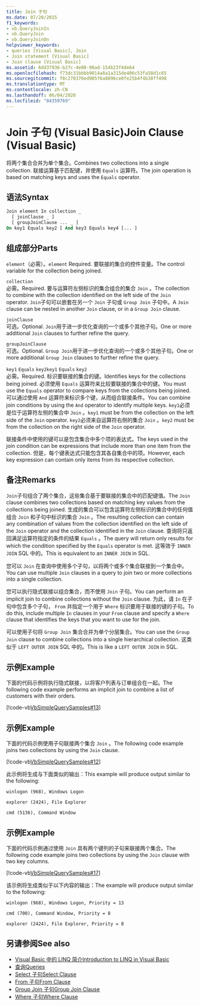 ```yaml
---
title: Join 子句
ms.date: 07/20/2015
f1_keywords:
- vb.QueryJoinIn
- vb.QueryJoin
- vb.QueryJoinOn
helpviewer_keywords:
- queries [Visual Basic], Join
- Join statement [Visual Basic]
- Join clause [Visual Basic]
ms.assetid: 6dd37936-b27c-4e00-98ad-154b23f4de64
ms.openlocfilehash: f73dc31bbbb9014a8a1a315de406c53fa58d1c65
ms.sourcegitcommit: f8c270376ed905f6a8896ce0fe25b4f4b38ff498
ms.translationtype: MT
ms.contentlocale: zh-CN
ms.lasthandoff: 06/04/2020
ms.locfileid: "84359769"
---
```

# <a name="join-clause-visual-basic"></a><span data-ttu-id="c3f4a-102">Join 子句 (Visual Basic)</span><span class="sxs-lookup"><span data-stu-id="c3f4a-102">Join Clause (Visual Basic)</span></span>

<span data-ttu-id="c3f4a-103">将两个集合合并为单个集合。</span><span class="sxs-lookup"><span data-stu-id="c3f4a-103">Combines two collections into a single collection.</span></span> <span data-ttu-id="c3f4a-104">联接运算基于匹配键，并使用 `Equals` 运算符。</span><span class="sxs-lookup"><span data-stu-id="c3f4a-104">The join operation is based on matching keys and uses the `Equals` operator.</span></span>

## <a name="syntax"></a><span data-ttu-id="c3f4a-105">语法</span><span class="sxs-lookup"><span data-stu-id="c3f4a-105">Syntax</span></span>

```vb
Join element In collection _
  [ joinClause _ ]
  [ groupJoinClause ... _ ]
On key1 Equals key2 [ And key3 Equals key4 [... ]
```

## <a name="parts"></a><span data-ttu-id="c3f4a-106">组成部分</span><span class="sxs-lookup"><span data-stu-id="c3f4a-106">Parts</span></span>

<span data-ttu-id="c3f4a-107">`element`（必需）。</span><span class="sxs-lookup"><span data-stu-id="c3f4a-107">`element` Required.</span></span> <span data-ttu-id="c3f4a-108">要联接的集合的控件变量。</span><span class="sxs-lookup"><span data-stu-id="c3f4a-108">The control variable for the collection being joined.</span></span>

`collection`  
<span data-ttu-id="c3f4a-109">必需。</span><span class="sxs-lookup"><span data-stu-id="c3f4a-109">Required.</span></span> <span data-ttu-id="c3f4a-110">要与运算符左侧标识的集合组合的集合 `Join` 。</span><span class="sxs-lookup"><span data-stu-id="c3f4a-110">The collection to combine with the collection identified on the left side of the `Join` operator.</span></span> <span data-ttu-id="c3f4a-111">`Join`子句可以嵌套在另一个 `Join` 子句或 `Group Join` 子句中。</span><span class="sxs-lookup"><span data-stu-id="c3f4a-111">A `Join` clause can be nested in another `Join` clause, or in a `Group Join` clause.</span></span>

`joinClause`  
<span data-ttu-id="c3f4a-112">可选。</span><span class="sxs-lookup"><span data-stu-id="c3f4a-112">Optional.</span></span> <span data-ttu-id="c3f4a-113">`Join`用于进一步优化查询的一个或多个其他子句。</span><span class="sxs-lookup"><span data-stu-id="c3f4a-113">One or more additional `Join` clauses to further refine the query.</span></span>

`groupJoinClause`  
<span data-ttu-id="c3f4a-114">可选。</span><span class="sxs-lookup"><span data-stu-id="c3f4a-114">Optional.</span></span> <span data-ttu-id="c3f4a-115">`Group Join`用于进一步优化查询的一个或多个其他子句。</span><span class="sxs-lookup"><span data-stu-id="c3f4a-115">One or more additional `Group Join` clauses to further refine the query.</span></span>

<span data-ttu-id="c3f4a-116">`key1` `Equals` `key2`</span><span class="sxs-lookup"><span data-stu-id="c3f4a-116">`key1` `Equals` `key2`</span></span>  
<span data-ttu-id="c3f4a-117">必需。</span><span class="sxs-lookup"><span data-stu-id="c3f4a-117">Required.</span></span> <span data-ttu-id="c3f4a-118">标识要联接的集合的键。</span><span class="sxs-lookup"><span data-stu-id="c3f4a-118">Identifies keys for the collections being joined.</span></span> <span data-ttu-id="c3f4a-119">必须使用 `Equals` 运算符来比较要联接的集合中的键。</span><span class="sxs-lookup"><span data-stu-id="c3f4a-119">You must use the `Equals` operator to compare keys from the collections being joined.</span></span> <span data-ttu-id="c3f4a-120">可以通过使用 `And` 运算符来标识多个键，从而组合联接条件。</span><span class="sxs-lookup"><span data-stu-id="c3f4a-120">You can combine join conditions by using the `And` operator to identify multiple keys.</span></span> <span data-ttu-id="c3f4a-121">`key1`必须是位于运算符左侧的集合中 `Join` 。</span><span class="sxs-lookup"><span data-stu-id="c3f4a-121">`key1` must be from the collection on the left side of the `Join` operator.</span></span> <span data-ttu-id="c3f4a-122">`key2`必须来自运算符右侧的集合 `Join` 。</span><span class="sxs-lookup"><span data-stu-id="c3f4a-122">`key2` must be from the collection on the right side of the `Join` operator.</span></span>

<span data-ttu-id="c3f4a-123">联接条件中使用的键可以是包含集合中多个项的表达式。</span><span class="sxs-lookup"><span data-stu-id="c3f4a-123">The keys used in the join condition can be expressions that include more than one item from the collection.</span></span> <span data-ttu-id="c3f4a-124">但是，每个键表达式只能包含其各自集合中的项。</span><span class="sxs-lookup"><span data-stu-id="c3f4a-124">However, each key expression can contain only items from its respective collection.</span></span>

## <a name="remarks"></a><span data-ttu-id="c3f4a-125">备注</span><span class="sxs-lookup"><span data-stu-id="c3f4a-125">Remarks</span></span>

<span data-ttu-id="c3f4a-126">`Join`子句组合了两个集合，这些集合基于要联接的集合中的匹配键值。</span><span class="sxs-lookup"><span data-stu-id="c3f4a-126">The `Join` clause combines two collections based on matching key values from the collections being joined.</span></span> <span data-ttu-id="c3f4a-127">生成的集合可以包含运算符左侧标识的集合中的任何值组合 `Join` 和子句中标识的集合 `Join` 。</span><span class="sxs-lookup"><span data-stu-id="c3f4a-127">The resulting collection can contain any combination of values from the collection identified on the left side of the `Join` operator and the collection identified in the `Join` clause.</span></span> <span data-ttu-id="c3f4a-128">查询将只返回满足运算符指定的条件的结果 `Equals` 。</span><span class="sxs-lookup"><span data-stu-id="c3f4a-128">The query will return only results for which the condition specified by the `Equals` operator is met.</span></span> <span data-ttu-id="c3f4a-129">这等效于 `INNER JOIN` SQL 中的。</span><span class="sxs-lookup"><span data-stu-id="c3f4a-129">This is equivalent to an `INNER JOIN` in SQL.</span></span>

<span data-ttu-id="c3f4a-130">您可以 `Join` 在查询中使用多个子句，以将两个或多个集合联接到一个集合中。</span><span class="sxs-lookup"><span data-stu-id="c3f4a-130">You can use multiple `Join` clauses in a query to join two or more collections into a single collection.</span></span>

<span data-ttu-id="c3f4a-131">您可以执行隐式联接以组合集合，而不使用 `Join` 子句。</span><span class="sxs-lookup"><span data-stu-id="c3f4a-131">You can perform an implicit join to combine collections without the `Join` clause.</span></span> <span data-ttu-id="c3f4a-132">为此，请 `In` 在子句中包含多个子句， `From` 并指定一个用于 `Where` 标识要用于联接的键的子句。</span><span class="sxs-lookup"><span data-stu-id="c3f4a-132">To do this, include multiple `In` clauses in your `From` clause and specify a `Where` clause that identifies the keys that you want to use for the join.</span></span>

<span data-ttu-id="c3f4a-133">可以使用子句将 `Group Join` 集合合并为单个分层集合。</span><span class="sxs-lookup"><span data-stu-id="c3f4a-133">You can use the `Group Join` clause to combine collections into a single hierarchical collection.</span></span> <span data-ttu-id="c3f4a-134">这类似于 `LEFT OUTER JOIN` SQL 中的。</span><span class="sxs-lookup"><span data-stu-id="c3f4a-134">This is like a `LEFT OUTER JOIN` in SQL.</span></span>

## <a name="example"></a><span data-ttu-id="c3f4a-135">示例</span><span class="sxs-lookup"><span data-stu-id="c3f4a-135">Example</span></span>

<span data-ttu-id="c3f4a-136">下面的代码示例将执行隐式联接，以将客户列表与订单组合在一起。</span><span class="sxs-lookup"><span data-stu-id="c3f4a-136">The following code example performs an implicit join to combine a list of customers with their orders.</span></span>

[!code-vb[VbSimpleQuerySamples#13](~/samples/snippets/visualbasic/VS_Snippets_VBCSharp/VbSimpleQuerySamples/VB/QuerySamples1.vb#13)]

## <a name="example"></a><span data-ttu-id="c3f4a-137">示例</span><span class="sxs-lookup"><span data-stu-id="c3f4a-137">Example</span></span>

<span data-ttu-id="c3f4a-138">下面的代码示例使用子句联接两个集合 `Join` 。</span><span class="sxs-lookup"><span data-stu-id="c3f4a-138">The following code example joins two collections by using the `Join` clause.</span></span>

[!code-vb[VbSimpleQuerySamples#12](~/samples/snippets/visualbasic/VS_Snippets_VBCSharp/VbSimpleQuerySamples/VB/QuerySamples2.vb#12)]

<span data-ttu-id="c3f4a-139">此示例将生成与下面类似的输出：</span><span class="sxs-lookup"><span data-stu-id="c3f4a-139">This example will produce output similar to the following:</span></span>

`winlogon (968), Windows Logon`

`explorer (2424), File Explorer`

`cmd (5136), Command Window`

## <a name="example"></a><span data-ttu-id="c3f4a-140">示例</span><span class="sxs-lookup"><span data-stu-id="c3f4a-140">Example</span></span>

<span data-ttu-id="c3f4a-141">下面的代码示例通过使用 `Join` 具有两个键列的子句来联接两个集合。</span><span class="sxs-lookup"><span data-stu-id="c3f4a-141">The following code example joins two collections by using the `Join` clause with two key columns.</span></span>

[!code-vb[VbSimpleQuerySamples#17](~/samples/snippets/visualbasic/VS_Snippets_VBCSharp/VbSimpleQuerySamples/VB/QuerySamples3.vb#17)]

<span data-ttu-id="c3f4a-142">该示例将生成类似于以下内容的输出：</span><span class="sxs-lookup"><span data-stu-id="c3f4a-142">The example will produce output similar to the following:</span></span>

`winlogon (968), Windows Logon, Priority = 13`

`cmd (700), Command Window, Priority = 8`

`explorer (2424), File Explorer, Priority = 8`

## <a name="see-also"></a><span data-ttu-id="c3f4a-143">另请参阅</span><span class="sxs-lookup"><span data-stu-id="c3f4a-143">See also</span></span>

- [<span data-ttu-id="c3f4a-144">Visual Basic 中的 LINQ 简介</span><span class="sxs-lookup"><span data-stu-id="c3f4a-144">Introduction to LINQ in Visual Basic</span></span>](../../programming-guide/language-features/linq/introduction-to-linq.md)
- [<span data-ttu-id="c3f4a-145">查询</span><span class="sxs-lookup"><span data-stu-id="c3f4a-145">Queries</span></span>](index.md)
- [<span data-ttu-id="c3f4a-146">Select 子句</span><span class="sxs-lookup"><span data-stu-id="c3f4a-146">Select Clause</span></span>](select-clause.md)
- [<span data-ttu-id="c3f4a-147">From 子句</span><span class="sxs-lookup"><span data-stu-id="c3f4a-147">From Clause</span></span>](from-clause.md)
- [<span data-ttu-id="c3f4a-148">Group Join 子句</span><span class="sxs-lookup"><span data-stu-id="c3f4a-148">Group Join Clause</span></span>](group-join-clause.md)
- [<span data-ttu-id="c3f4a-149">Where 子句</span><span class="sxs-lookup"><span data-stu-id="c3f4a-149">Where Clause</span></span>](where-clause.md)
